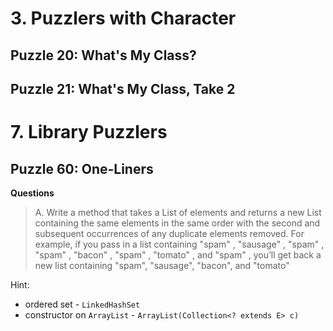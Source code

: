 # 3. Puzzlers with Character
## Puzzle 20: What's My Class?
## Puzzle 21: What's My Class, Take 2
# 7. Library Puzzlers
## Puzzle 60: One-Liners
**Questions**
> A. Write a method that takes a List of elements and returns a new List containing the same elements in the same order with the second and subsequent occurrences of any duplicate elements removed. For example, if you pass in a list containing "spam" , "sausage" , "spam" , "spam" , "bacon" , "spam" , "tomato" , and "spam" , you’ll get back a new list containing "spam", "sausage", "bacon", and "tomato"

Hint: 
* ordered set - `LinkedHashSet`
* constructor on `ArrayList` - `ArrayList(Collection<? extends E> c)`


